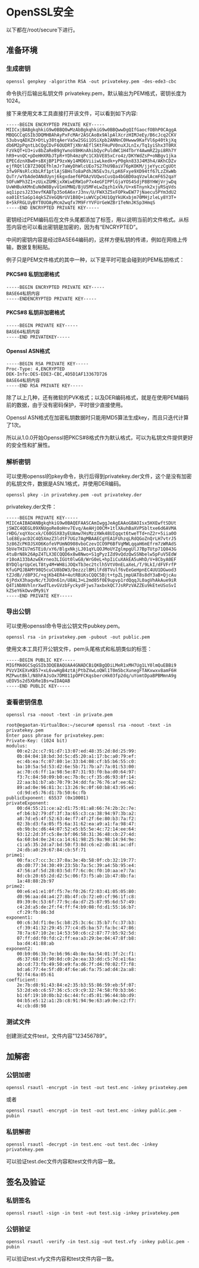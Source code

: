 # OpenSSL安全

以下都在/root/secure下进行。

## 准备环境

### 生成密钥

```
openssl genpkey -algorithm RSA -out privatekey.pem -des-ede3-cbc
```

命令执行后输出私钥文件 privatekey.pem，默认输出为PEM格式，密钥长度为1024。

接下来使用文本工具直接打开该文件，可以看到如下内容:
```
-----BEGIN ENCRYPTED PRIVATE KEY-----
MIICxjBABgkqhkiG9w0BBQ0wMzAbBgkqhkiG9w0BBQwwDgQIfGaocfOBhP0CAggA
MBQGCCqGSIb3DQMHBAhAyPxFcMAr2ASCAoBx9AlpAlXcrzHIMJeEy/B6cJcq2CKV
53ubvqADXZX+DtLy38tqAerVa5w2SGi1OSiXpb2ANNnC0Hwww9KafVl6p40tkjXq
db6M2pPqntLbCQgCDvF6OUDRTjXNrAEflSKtFHuPV0nuXJLnIx/Tq1yiShx3T0RX
FzVkQT+U3+iv8bZaReB9gYwnoV8HKnAhibQycPuldWC1H4TbrY4AwmRZ2pi8Rh7Y
hR9+vnQC+pDeHHXRbJTpR+YDh4mzqPc1CXbVE85xCro4z/DKYWdZsP+oNBgv1jka
EPECdznXBw0+sBXjBP1P9zxWy14MO6ViiiwLkedk+yP0gkn833J4M3h4/AKhCDZv
ejfRQtlCB7Z30QEfhlmJr7aWyDhWlcUEo7S27hU9BaiV76pKOKM/jjeYyczCgUOt
3fw9FNsRlcXbLRf1ptlAjSBHsTo8aPdhJN5Ev3s/LpK6Fxye9XD94tf67LzZXwWb
QuTr/wYbAdeOANdUynj6kgxdaef6POAzVUQwsCusQa4bGBD0aqVzwlAcmF652qaY
5OFuWPh3Z1+zUixZGMKjxXWiwERW1oP7x4eGFIPPlGjaYOS4SdjP8BYHWjVrjwDq
UvWHBukKMnEuNdW8ByvU1mVMNQ/BjU5MFeLwZqzh1xVk/U+x6Tnynk2xjyRSqVds
aq1ipzsJ233evfKABTp35o6A6xrJ3nv/U/FWX3Z5xFOPkwEW77jNaecu5PYm3dU2
oa01EtSaGp14qkSZVeGQNrUV1B8Q+iuWVCpCHU1QgYkUKxbjm70MHjzleLy8Y3T+
8+5kFRGLUyBYT0UOAyMcm2wqfx7M9FrYVFUrGeWZBr1TeNnJKSp3HmqS
-----END ENCRYPTED PRIVATE KEY-----
```

密钥经过PEM编码后在文件头尾都添加了标签，用以说明当前的文件格式。从标签内容也可以看出密钥是加密的，因为有“ENCRYPTED”。

中间的密钥内容是经过BASE64编码的，这样方便私钥的传递，例如在网络上传输，数据复制粘贴。

例子只是PEM文件格式的其中一种，以下是平时可能会碰到的PEM私钥格式：

#### PKCS#8 私钥加密格式

```
-----BEGIN ENCRYPTED PRIVATE KEY-----
BASE64私钥内容
-----ENDENCRYPTED PRIVATE KEY-----
```

#### PKCS#8 私钥非加密格式

```
-----BEGIN PRIVATE KEY-----
BASE64私钥内容
-----END PRIVATEKEY-----
```

#### Openssl ASN格式

```
-----BEGIN RSA PRIVATE KEY-----
Proc-Type: 4,ENCRYPTED
DEK-Info:DES-EDE3-CBC,4D5D1AF13367D726
BASE64私钥内容
-----END RSA PRIVATE KEY-----
```

除了以上几种，还有微软的PVK格式；以及DER编码格式，就是在使用PEM编码前的数据，由于没有密码保护，平时很少直接使用。

Openssl ASN格式在加密私钥数据时只能用MD5算法生成key，而且只迭代计算了1次。

所以从1.0.0开始Openssl把PKCS#8格式作为默认格式，可以为私钥文件提供更好的安全性和扩展性。

### 解析密钥

可以使用openssl的pkey命令，执行后得到privatekey.der文件，这个是没有加密的私钥文件，数据是ASN.1格式，并使用DER编码。

```
openssl pkey -in privatekey.pem -out privatekey.der
```

privatekey.der文件：
```
-----BEGIN PRIVATE KEY-----
MIICeAIBADANBgkqhkiG9w0BAQEFAASCAmIwggJeAgEAAoGBAOIsx5HXEwftSDUt
jSWZC4QEGL09XNUgoRe8oHnv7Evq/AeAHjO0CM+1tlXAuhBaXVPSbltxe6d6AVMA
rHDG/xqYXocxk/C60GSX83yEUAmw7HsMzzXWk48UIqqxt6tweTTd+nZ2r+5iia0O
loE8EyacD2C4Q5XmzZ3ldtF7UGz7AgMBAAECgYEA1FUhzqLRdQGoZnQrLH7vtrJ5
3z86ZcPKOJSXO6KofeVPUmNO908vboCzevICO9P6BfVqMWLqqaH6mEfrm7zWRAdS
5bVeTHIU7mSTEi0/xY6/BlgxNkjLJ01qYLQOJMoUYZglmpgUlJ7BpTUtp71Q843G
4tuBrN8k26ApZ4TLX3ECQQD6x8w8Nwo+S1gPyzIZd9vQdzQwSSNbelw5pFuV5EdW
r10oA133bAzwEKrneo3LIGUt0lwG8/WrG0eL+hpIiCuXAkEA5uHhD/V+8CbyA0EF
BYDQlqrUpCeLT8ty4M+WH8iJOQxTb3ec2tclh5VtV0nELaXeL/T/9LkI/dFVFrfP
KfuGPQJBAMY98Q5cuCU8bDW3/DezzzlBMilFd8TVulf6vEeGeHpnEC4UU1DGwod3
tZJdB//d8P3C/+qjKb4ER4+4utRBiKsCQQC5Bjt+tpZLjmpUAT8s8dY3aB+QjcAu
6jPdxX3haqvNc/tJUOn61n/U8AL3+L2md05f0E9upvp1rdQqqJL0agVhAkAue9iR
Q4TiNbNVhlnrXwdTLevGVzbFyckydFjws7axbxkQC7JsRPzVAZZEu9kEteUSoSvI
kZSeY6kOwvdMy9iY
-----END PRIVATE KEY-----
```
### 导出公钥

可以使用openssl命令导出公钥文件pubkey.pem。

```
openssl rsa -in privatekey.pem -pubout -out public.pem
```

使用文本工具打开公钥文件，pem头尾格式和私钥类似的标签：

```
-----BEGIN PUBLIC KEY-----
MIGfMA0GCSqGSIb3DQEBAQUAA4GNADCBiQKBgQDiLMeR1xMH7Ug1LY0lmQuEBBi9
PVzVIKEXvKB57+xL6vwHgB4ztAjPtbZVwLoQWl1T0m5bcXunegFTAKxwxv8amF6H
MZPwutBkl/N8hFAJsOx7DM811pOPFCKqsbercHk03fp2dq/uYomtDpaBPBMmnA9g
uEOV5s2d5XbRe1Bs+wIDAQAB
-----END PUBLIC KEY-----
```

### 查看密钥信息

```
openssl rsa -noout -text -in private.pem
```

```
root@egaotan-VirtualBox:~/secure# openssl rsa -noout -text -in privatekey.pem
Enter pass phrase for privatekey.pem:
Private-Key: (1024 bit)
modulus:
    00:e2:2c:c7:91:d7:13:07:ed:48:35:2d:8d:25:99:
    0b:84:04:18:bd:3d:5c:d5:20:a1:17:bc:a0:79:ef:
    ec:4b:ea:fc:07:80:1e:33:b4:08:cf:b5:b6:55:c0:
    ba:10:5a:5d:53:d2:6e:5b:71:7b:a7:7a:01:53:00:
    ac:70:c6:ff:1a:98:5e:87:31:93:f0:ba:d0:64:97:
    f3:7c:84:50:09:b0:ec:7b:0c:cf:35:d6:93:8f:14:
    22:aa:b1:b7:ab:70:79:34:dd:fa:76:76:af:ee:62:
    89:ad:0e:96:81:3c:13:26:9c:0f:60:b8:43:95:e6:
    cd:9d:e5:76:d1:7b:50:6c:fb
publicExponent: 65537 (0x10001)
privateExponent:
    00:d4:55:21:ce:a2:d1:75:01:a8:66:74:2b:2c:7e:
    ef:b6:b2:79:df:3f:3a:65:c3:ca:38:94:97:3b:a2:
    a8:7d:e5:4f:52:63:4e:f7:4f:2f:6e:80:b3:7a:f2:
    02:3b:d3:fa:05:f5:6a:31:62:ea:a9:a1:fa:98:47:
    eb:9b:bc:d6:44:07:52:e5:b5:5e:4c:72:14:ee:64:
    93:12:2d:3f:c5:8e:bf:06:58:31:36:48:cb:27:4d:
    6a:60:b4:0e:24:ca:14:61:98:25:9a:98:14:94:9e:
    c1:a5:35:2d:a7:bd:50:f3:8d:c6:e2:db:81:ac:df:
    24:db:a0:29:67:84:cb:5f:71
prime1:
    00:fa:c7:cc:3c:37:0a:3e:4b:58:0f:cb:32:19:77:
    db:d0:77:34:30:49:23:5b:7a:5c:39:a4:5b:95:e4:
    47:56:af:5d:28:03:5d:f7:6c:0c:f0:10:aa:e7:7a:
    8d:cb:20:65:2d:d2:5c:06:f3:f5:ab:1b:47:8b:fa:
    1a:48:88:2b:97
prime2:
    00:e6:e1:e1:0f:f5:7e:f0:26:f2:03:41:05:05:80:
    d0:96:aa:d4:a4:27:8b:4f:cb:72:e0:cf:96:1f:c8:
    89:39:0c:53:6f:77:9c:da:d7:25:87:95:6d:57:49:
    c4:2d:a5:de:2f:f4:ff:f4:b9:08:fd:d1:55:16:b7:
    cf:29:fb:86:3d
exponent1:
    00:c6:3d:f1:0e:5c:b8:25:3c:6c:35:b7:fc:37:b3:
    cf:39:41:32:29:45:77:c4:d5:ba:57:fa:bc:47:86:
    78:7a:67:10:2e:14:53:50:c6:c2:87:77:b5:92:5d:
    07:ff:dd:f0:fd:c2:ff:ea:a3:29:be:04:47:8f:b8:
    ba:d4:41:88:ab
exponent2:
    00:b9:06:3b:7e:b6:96:4b:8e:6a:54:01:3f:2c:f1:
    d6:37:68:1f:90:8d:c0:2e:ea:33:dd:c5:7d:e1:6a:
    ab:cd:73:fb:49:50:e9:fa:d6:7f:d4:f0:02:f7:f8:
    bd:a6:77:4e:5f:d0:4f:6e:a6:fa:75:ad:d4:2a:a8:
    92:f4:6a:05:61
coefficient:
    2e:7b:d8:91:43:84:e2:35:b3:55:86:59:eb:5f:07:
    53:2d:eb:c6:57:36:c5:c9:c9:32:74:58:f0:b3:b6:
    b1:6f:19:10:0b:b2:6c:44:fc:d5:01:96:44:bb:d9:
    04:b5:e5:12:a1:2b:c8:91:94:9e:63:a9:0e:c2:f7:
    4c:cb:d8:98
```

### 测试文件

创建测试文件test，文件内容"123456789"。

## 加解密

### 公钥加密

```
openssl rsautl -encrypt -in test -out test.enc -inkey privatekey.pem
```

或者

```
openssl rsautl -encrypt -in test -out test.enc -inkey public.pem -pubin
```

### 私钥解密

```
openssl rsautl -decrypt -in test.enc -out test.dec -inkey privatekey.pem
```

可以验证test.dec文件内容和test文件内容一致。

## 签名及验证

### 私钥签名

```
openssl rsautl -sign -in test -out test.sig -inkey privatekey.pem
```

### 公钥验证

```
openssl rsautl -verify -in test.sig -out test.vfy -inkey public.pem -pubin
```

可以验证test.vfy文件内容和test文件内容一致。